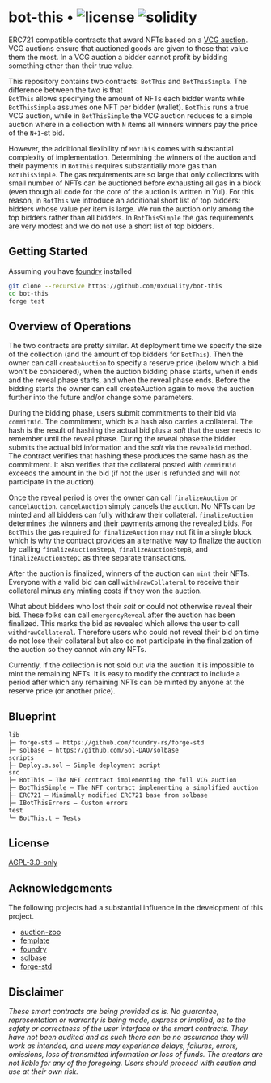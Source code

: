 # bot-this • ![license](https://img.shields.io/github/license/0xduality/bot-this?label=license) ![solidity](https://img.shields.io/badge/solidity-^0.8.16-lightgrey)

ERC721 compatible contracts that award NFTs based on a [VCG auction](https://en.wikipedia.org/wiki/Vickrey%E2%80%93Clarke%E2%80%93Groves_auction). 
VCG auctions ensure that auctioned goods are given to those that value them the most.
In a VCG auction a bidder cannot profit by bidding something other than their true value.

This repository contains two contracts: `BotThis` and `BotThisSimple`. The difference between the two is that  
`BotThis` allows specifying the amount of NFTs each bidder wants while `BotThisSimple` assumes one NFT per bidder (wallet).
`BotThis` runs a true VCG auction, while in `BotThisSimple` the VCG auction reduces to a simple auction where
in a collection with `N` items all winners winners pay the price of the `N+1`-st bid.

However, the additional flexibility of `BotThis` comes with substantial complexity of implementation. 
Determining the winners of the auction and their payments in `BotThis` requires substantially more gas
than `BotThisSimple`. The gas requirements are so large that only collections with small number of NFTs 
can be auctioned before exhausting all gas in a block (even though all code for the core of the auction is 
written in Yul). For this reason, in `BotThis` we introduce an additional short list of top bidders: 
bidders whose value per item is large. We run the auction only among the top bidders rather than all bidders.
In `BotThisSimple` the gas requirements are very modest and we do not use a short list of top bidders.

## Getting Started

Assuming you have [foundry](https://getfoundry.sh/) installed
```sh
git clone --recursive https://github.com/0xduality/bot-this
cd bot-this
forge test
```

## Overview of Operations

The two contracts are pretty similar. At deployment time we specify the size of the collection (and the amount of top bidders for 
`BotThis`). Then the owner can call `createAuction` to specify a reserve price (below which a bid won't be considered), when the auction 
bidding phase starts, when it ends and the reveal phase starts, and when the reveal phase ends. Before the bidding starts the owner 
can call createAuction again to move the auction further into the future and/or change some parameters.

During the bidding phase, users submit 
commitments to their bid via `commitBid`. The commitment, which is a hash also carries a collateral. The hash is the result of hashing 
the actual bid plus a _salt_ that the user needs to remember until the reveal phase. During the reveal phase the bidder submits the 
actual bid information and the _salt_ via the `revealBid` method. The contract verifies that hashing these produces the same hash as 
the commitment. It also verifies that the collateral posted with `commitBid` exceeds the amount in the bid (if not the user is refunded
and will not participate in the auction). 

Once the reveal period is over the owner can call `finalizeAuction` or `cancelAuction`. `cancelAuction` simply cancels the auction. No NFTs can be minted and all bidders can fully withdraw their collateral. `finalizeAuction` determines the winners and their payments among the revealed bids. 
For `BotThis` the gas required for `finalizeAuction` may not fit in a single block which is why the contract provides an alternative way to finalize the auction by calling `finalizeAuctionStepA`, `finalizeAuctionStepB`, and `finalizeAuctionStepC` as three separate transactions.

After the auction is finalized, winners of the auction can `mint` their NFTs. Everyone with a valid bid can call `withdrawCollateral` to receive their collateral minus any minting costs if they won the auction. 

What about bidders who lost their _salt_ or could not otherwise reveal their bid. These folks can call `emergencyReveal` after the auction has been finalized. This marks the bid as revealed which allows the user to call `withdrawCollateral`. Therefore users who could not reveal their bid on time do not lose their collateral but also do not participate in the finalization of the auction so they cannot win any NFTs.

Currently, if the collection is not sold out via the auction it is impossible to mint the remaining NFTs. It is easy to modify the contract to include a period after which any remaining NFTs can be minted by anyone at the reserve price (or another price).

## Blueprint

```ml
lib
├─ forge-std — https://github.com/foundry-rs/forge-std
├─ solbase — https://github.com/Sol-DAO/solbase
scripts
├─ Deploy.s.sol — Simple deployment script
src
├─ BotThis — The NFT contract implementing the full VCG auction
├─ BotThisSimple — The NFT contract implementing a simplified auction
├─ ERC721 — Minimally modified ERC721 base from solbase
├─ IBotThisErrors — Custom errors
test
└─ BotThis.t — Tests
```

## License

[AGPL-3.0-only](https://github.com/0xduality/bot-this/blob/main/LICENSE)


## Acknowledgements

The following projects had a substantial influence in the development of this project.

- [auction-zoo](https://github.com/a16z/auction-zoo)
- [femplate](https://github.com/abigger87/femplate)
- [foundry](https://github.com/foundry-rs/foundry)
- [solbase](https://github.com/Sol-DAO/solmate)
- [forge-std](https://github.com/brockelmore/forge-std)


## Disclaimer

_These smart contracts are being provided as is. No guarantee, representation or warranty is being made, express or implied, as to the safety or correctness of the user interface or the smart contracts. They have not been audited and as such there can be no assurance they will work as intended, and users may experience delays, failures, errors, omissions, loss of transmitted information or loss of funds. The creators are not liable for any of the foregoing. Users should proceed with caution and use at their own risk._
